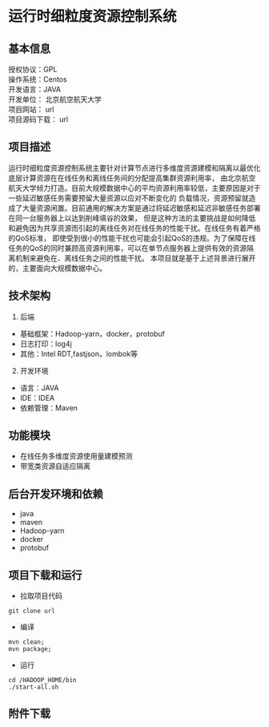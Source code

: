 # 运行时细粒度资源控制系统

## 基本信息
授权协议：GPL  
操作系统：Centos  
开发语言：JAVA  
开发单位： 北京航空航天大学  
项目网站：  url  
项目源码下载： url

## 项目描述
运行时细粒度资源控制系统主要针对计算节点进行多维度资源建模和隔离以最优化底层计算资源在在线任务和离线任务间的分配提高集群资源利用率，
由北京航空航天大学倾力打造。目前大规模数据中心的平均资源利用率较低，主要原因是对于一些延迟敏感任务需要预留大量资源以应对不断变化的
负载情况，资源预留就造成了大量资源闲置。目前通用的解决方案是通过将延迟敏感和延迟非敏感任务部署在同一台服务器上以达到削峰填谷的效果，
但是这种方法的主要挑战是如何降低和避免因为共享资源而引起的离线任务对在线任务的性能干扰。在线任务有着严格的QoS标准，
即使受到很小的性能干扰也可能会引起QoS的违规。为了保障在线任务的QoS的同时兼顾高资源利用率，可以在单节点服务器上提供有效的资源隔离机制来避免在、离线任务之间的性能干扰。
本项目就是基于上述背景进行展开的，主要面向大规模数据中心。

## 技术架构
1. 后端
  - 基础框架：Hadoop-yarn，docker，protobuf
  - 日志打印：log4j
  - 其他：Intel RDT,fastjson，lombok等

2. 开发环境
  - 语言：JAVA
  - IDE：IDEA
  - 依赖管理：Maven

## 功能模块
- 在线任务多维度资源使用量建模预测
- 带宽类资源自适应隔离

## 后台开发环境和依赖
- java
- maven
- Hadoop-yarn
- docker
- protobuf

## 项目下载和运行
- 拉取项目代码
```
git clone url
```
- 编译
```
mvn clean;
mvn package;
```
- 运行
```
cd /HADOOP_HOME/bin
./start-all.sh
```

## 附件下载